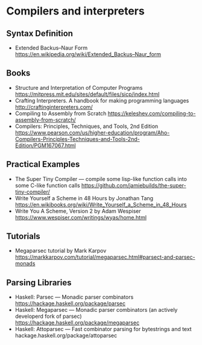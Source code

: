 # Compilers and interpreters

## Syntax Definition

* Extended Backus–Naur Form
  https://en.wikipedia.org/wiki/Extended_Backus–Naur_form

## Books

* Structure and Interpretation of Computer Programs
  https://mitpress.mit.edu/sites/default/files/sicp/index.html
* Crafting Interpreters. A handbook for making programming languages
  http://craftinginterpreters.com/
* Compiling to Assembly from Scratch
  https://keleshev.com/compiling-to-assembly-from-scratch/
* Compilers: Principles, Techniques, and Tools, 2nd Edition
  https://www.pearson.com/us/higher-education/program/Aho-Compilers-Principles-Techniques-and-Tools-2nd-Edition/PGM167067.html

## Practical Examples

* The Super Tiny Compiler — compile some lisp-like function calls into some C-like function calls
  https://github.com/jamiebuilds/the-super-tiny-compiler/
* Write Yourself a Scheme in 48 Hours by Jonathan Tang
  https://en.wikibooks.org/wiki/Write_Yourself_a_Scheme_in_48_Hours
* Write You A Scheme, Version 2 by Adam Wespiser
  https://www.wespiser.com/writings/wyas/home.html
  
## Tutorials

* Megaparsec tutorial by Mark Karpov
  https://markkarpov.com/tutorial/megaparsec.html#parsect-and-parsec-monads
  
## Parsing Libraries

* Haskell: Parsec — Monadic parser combinators
  https://hackage.haskell.org/package/parsec
* Haskell: Megaparsec — Monadic parser combinators (an actively developerd fork of parsec)
  https://hackage.haskell.org/package/megaparsec
* Haskell: Attoparsec — Fast combinator parsing for bytestrings and text
  hackage.haskell.org/package/attoparsec
